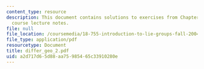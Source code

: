 ```yaml
---
content_type: resource
description: This document contains solutions to exercises from Chapter II of the
  course lecture notes.
file: null
file_location: /coursemedia/18-755-introduction-to-lie-groups-fall-2004/a2d717d65d88aa75985465c33910280e_differ_geo_2.pdf
file_type: application/pdf
resourcetype: Document
title: differ_geo_2.pdf
uid: a2d717d6-5d88-aa75-9854-65c33910280e
---
```

